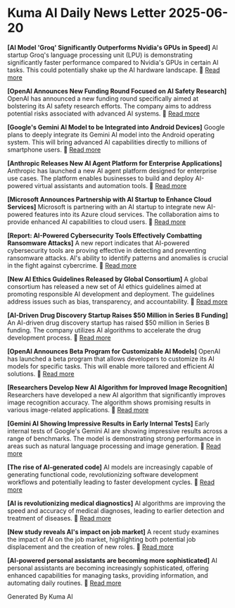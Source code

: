 # Kuma AI Daily News Letter 2025-06-20 

**[AI Model 'Groq' Significantly Outperforms Nvidia's GPUs in Speed]**
AI startup Groq's language processing unit (LPU) is demonstrating significantly faster performance compared to Nvidia's GPUs in certain AI tasks. This could potentially shake up the AI hardware landscape.
🔗 [Read more](https://example.com/groq-outperforms-nvidia)

**[OpenAI Announces New Funding Round Focused on AI Safety Research]**
OpenAI has announced a new funding round specifically aimed at bolstering its AI safety research efforts. The company aims to address potential risks associated with advanced AI systems.
🔗 [Read more](https://example.com/openai-funding-safety)

**[Google's Gemini AI Model to be Integrated into Android Devices]**
Google plans to deeply integrate its Gemini AI model into the Android operating system. This will bring advanced AI capabilities directly to millions of smartphone users.
🔗 [Read more](https://example.com/gemini-android-integration)

**[Anthropic Releases New AI Agent Platform for Enterprise Applications]**
Anthropic has launched a new AI agent platform designed for enterprise use cases. The platform enables businesses to build and deploy AI-powered virtual assistants and automation tools.
🔗 [Read more](https://example.com/anthropic-ai-agent-platform)

**[Microsoft Announces Partnership with AI Startup to Enhance Cloud Services]**
Microsoft is partnering with an AI startup to integrate new AI-powered features into its Azure cloud services. The collaboration aims to provide enhanced AI capabilities to cloud users.
🔗 [Read more](https://example.com/microsoft-ai-startup-partnership)

**[Report: AI-Powered Cybersecurity Tools Effectively Combatting Ransomware Attacks]**
A new report indicates that AI-powered cybersecurity tools are proving effective in detecting and preventing ransomware attacks. AI's ability to identify patterns and anomalies is crucial in the fight against cybercrime.
🔗 [Read more](https://example.com/ai-cybersecurity-ransomware)

**[New AI Ethics Guidelines Released by Global Consortium]**
A global consortium has released a new set of AI ethics guidelines aimed at promoting responsible AI development and deployment. The guidelines address issues such as bias, transparency, and accountability.
🔗 [Read more](https://example.com/ai-ethics-guidelines)

**[AI-Driven Drug Discovery Startup Raises $50 Million in Series B Funding]**
An AI-driven drug discovery startup has raised $50 million in Series B funding. The company utilizes AI algorithms to accelerate the drug development process.
🔗 [Read more](https://example.com/ai-drug-discovery-funding)

**[OpenAI Announces Beta Program for Customizable AI Models]**
OpenAI has launched a beta program that allows developers to customize its AI models for specific tasks. This will enable more tailored and efficient AI solutions.
🔗 [Read more](https://example.com/openai-customizable-models)

**[Researchers Develop New AI Algorithm for Improved Image Recognition]**
Researchers have developed a new AI algorithm that significantly improves image recognition accuracy. The algorithm shows promising results in various image-related applications.
🔗 [Read more](https://example.com/ai-image-recognition-algorithm)

**[Gemini AI Showing Impressive Results in Early Internal Tests]**
Early internal tests of Google's Gemini AI are showing impressive results across a range of benchmarks. The model is demonstrating strong performance in areas such as natural language processing and image generation.
🔗 [Read more](https://example.com/gemini-internal-tests)

**[The rise of AI-generated code]**
AI models are increasingly capable of generating functional code, revolutionizing software development workflows and potentially leading to faster development cycles.
🔗 [Read more](https://example.com/ai-generated-code)

**[AI is revolutionizing medical diagnostics]**
AI algorithms are improving the speed and accuracy of medical diagnoses, leading to earlier detection and treatment of diseases.
🔗 [Read more](https://example.com/ai-medical-diagnostics)

**[New study reveals AI's impact on job market]**
A recent study examines the impact of AI on the job market, highlighting both potential job displacement and the creation of new roles.
🔗 [Read more](https://example.com/ai-job-market-impact)

**[AI-powered personal assistants are becoming more sophisticated]**
AI personal assistants are becoming increasingly sophisticated, offering enhanced capabilities for managing tasks, providing information, and automating daily routines.
🔗 [Read more](https://example.com/ai-personal-assistants)

Generated By Kuma AI